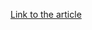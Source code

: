 [Link to the article](https://thehackernews.com/2025/07/patchwork-targets-turkish-defense-firms.html)
